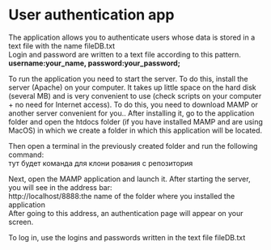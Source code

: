 <h1>User authentication app</h1>
<p>The application allows you to authenticate users whose data is stored in a 
text file with the name fileDB.txt<br>
Login and password are written to a text file according to this pattern.<br>
<b>username:your_name, password:your_password;</b>
</p>
<p> To run the application you need to start the server. To do this, install the server (Apache) on your computer. 
It takes up little space on the hard disk (several MB) and is very convenient to use (check scripts on your computer + no need for Internet access).
To do this, you need to download MAMP or another server convenient for you..
After installing it, go to the application folder and open the htdocs folder (if you have installed MAMP and are using MacOS) in which we create a folder in which this application will be located.
</p>
<p>Then open a terminal in the previously created folder and run the following command:<br>
тут будет команда для клони рования с репозитория
</p>
<p>Next, open the MAMP application and launch it. After starting the server, you will see in the address bar:<br>
http://localhost/8888:the name of the folder where you installed the application<br>
After going to this address, an authentication page will appear on your screen.
</p>
<p>To log in, use the logins and passwords written in the text file fileDB.txt</p>

